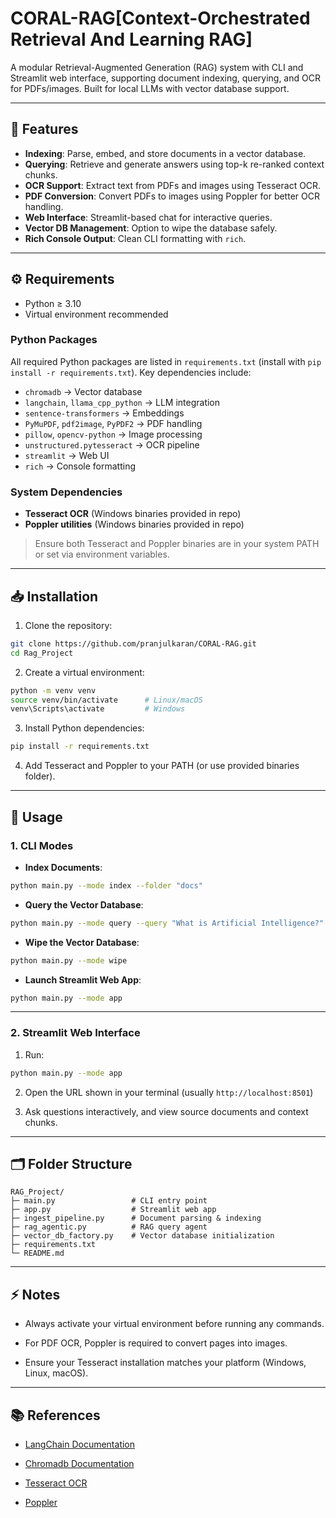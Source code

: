 


# CORAL-RAG[Context-Orchestrated Retrieval And Learning RAG]

A modular Retrieval-Augmented Generation (RAG) system with CLI and Streamlit web interface, supporting document indexing, querying, and OCR for PDFs/images. Built for local LLMs with vector database support.

---

## 🌟 Features

- **Indexing**: Parse, embed, and store documents in a vector database.  
- **Querying**: Retrieve and generate answers using top-k re-ranked context chunks.  
- **OCR Support**: Extract text from PDFs and images using Tesseract OCR.  
- **PDF Conversion**: Convert PDFs to images using Poppler for better OCR handling.  
- **Web Interface**: Streamlit-based chat for interactive queries.  
- **Vector DB Management**: Option to wipe the database safely.  
- **Rich Console Output**: Clean CLI formatting with `rich`.  

---

## ⚙️ Requirements

- Python ≥ 3.10
- Virtual environment recommended  

### Python Packages

All required Python packages are listed in `requirements.txt` (install with `pip install -r requirements.txt`). Key dependencies include:

- `chromadb` → Vector database  
- `langchain`, `llama_cpp_python` → LLM integration  
- `sentence-transformers` → Embeddings  
- `PyMuPDF`, `pdf2image`, `PyPDF2` → PDF handling  
- `pillow`, `opencv-python` → Image processing  
- `unstructured.pytesseract` → OCR pipeline  
- `streamlit` → Web UI  
- `rich` → Console formatting  

### System Dependencies

- **Tesseract OCR** (Windows binaries provided in repo)  
- **Poppler utilities** (Windows binaries provided in repo)  

> Ensure both Tesseract and Poppler binaries are in your system PATH or set via environment variables.

---

## 📥 Installation

1. Clone the repository:

```bash
git clone https://github.com/pranjulkaran/CORAL-RAG.git
cd Rag_Project
````

2. Create a virtual environment:
    

```bash
python -m venv venv
source venv/bin/activate      # Linux/macOS
venv\Scripts\activate         # Windows
```

3. Install Python dependencies:
    

```bash
pip install -r requirements.txt
```

4. Add Tesseract and Poppler to your PATH (or use provided binaries folder).
    

---

## 🏃 Usage

### 1. CLI Modes

- **Index Documents**:
    

```bash
python main.py --mode index --folder "docs"
```

- **Query the Vector Database**:
    

```bash
python main.py --mode query --query "What is Artificial Intelligence?"
```

- **Wipe the Vector Database**:
    

```bash
python main.py --mode wipe
```

- **Launch Streamlit Web App**:
    

```bash
python main.py --mode app
```

---

### 2. Streamlit Web Interface

1. Run:
    

```bash
python main.py --mode app
```

2. Open the URL shown in your terminal (usually `http://localhost:8501`)
    
3. Ask questions interactively, and view source documents and context chunks.
    

---

## 🗂 Folder Structure

```
RAG_Project/
├─ main.py                 # CLI entry point
├─ app.py                  # Streamlit web app
├─ ingest_pipeline.py      # Document parsing & indexing
├─ rag_agentic.py          # RAG query agent
├─ vector_db_factory.py    # Vector database initialization
├─ requirements.txt
└─ README.md
```

---

## ⚡ Notes

- Always activate your virtual environment before running any commands.
    
- For PDF OCR, Poppler is required to convert pages into images.
    
- Ensure your Tesseract installation matches your platform (Windows, Linux, macOS).
    

---

## 📚 References

- [LangChain Documentation](https://python.langchain.com/)
    
- [Chromadb Documentation](https://docs.trychroma.com/)
    
- [Tesseract OCR](https://github.com/tesseract-ocr/tesseract)
    
- [Poppler](https://poppler.freedesktop.org/)
    





